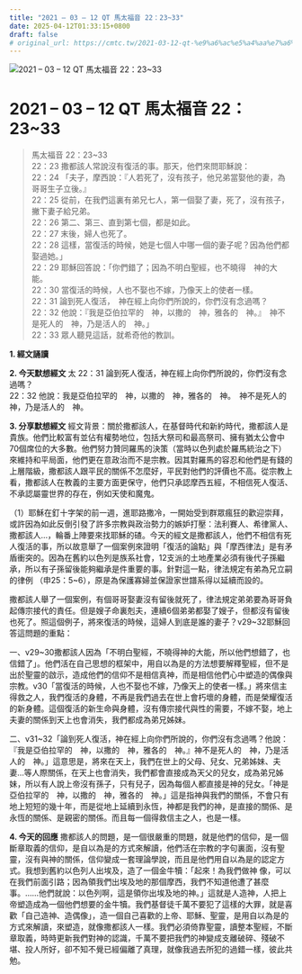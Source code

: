 ```yaml
---
title: "2021 – 03 – 12 QT 馬太福音 22：23~33"
date: 2025-04-12T01:33:15+0800
draft: false
# original_url: https://cmtc.tw/2021-03-12-qt-%e9%a6%ac%e5%a4%aa%e7%a6%8f%e9%9f%b3-22%ef%bc%9a2333
---
```


![2021 – 03 – 12 QT 馬太福音 22：23\~33](/images/qt.jpg   "2021 – 03 – 12 QT 馬太福音 22：23\~33")

# 2021 – 03 – 12 QT 馬太福音 22：23\~33

> 馬太福音 22：23\~33  
> 22：23 撒都該人常說沒有復活的事。那天，他們來問耶穌說：  
> 22：24 「夫子，摩西說：『人若死了，沒有孩子，他兄弟當娶他的妻，為哥哥生子立後。』  
> 22：25 從前，在我們這裏有弟兄七人，第一個娶了妻，死了，沒有孩子，撇下妻子給兄弟。  
> 22：26 第二、第三、直到第七個，都是如此。  
> 22：27 末後，婦人也死了。  
> 22：28 這樣，當復活的時候，她是七個人中哪一個的妻子呢？因為他們都娶過她。」  
> 22：29 耶穌回答說：「你們錯了；因為不明白聖經，也不曉得　神的大能。  
> 22：30 當復活的時候，人也不娶也不嫁，乃像天上的使者一樣。  
> 22：31 論到死人復活，　神在經上向你們所說的，你們沒有念過嗎？  
> 22：32 他說：『我是亞伯拉罕的　神，以撒的　神，雅各的　神。』　神不是死人的　神，乃是活人的　神。」  
> 22：33 眾人聽見這話，就希奇他的教訓。

**1. 經文誦讀**

**2.  今天默想經文**
太 22：31 論到死人復活，神在經上向你們所說的，你們沒有念過嗎？  
22：32 他說：我是亞伯拉罕的　神，以撒的　神，雅各的　神。　神不是死人的　神，乃是活人的　神。

**3. 分享默想經文**
經文背景：關於撒都該人，在基督時代和新約時代，撒都該人是貴族。他們比較富有並佔有權勢地位，包括大祭司和最高祭司、擁有猶太公會中70個席位的大多數。他們努力贊同羅馬的決策（當時以色列處於羅馬統治之下）來維持和平局面，他們更在意政治而不是宗教。因其對羅馬的容忍和他們是有錢的上層階級，撒都該人跟平民的關係不怎麼好，平民對他們的評價也不高。從宗教上看，撒都該人在教義的主要方面更保守，他們只承認摩西五經，不相信死人復活、不承認屬靈世界的存在，例如天使和魔鬼。

（1）耶穌在釘十字架的前一週，進耶路撒冷，一開始受到群眾瘋狂的歡迎崇拜，或許因為如此反倒引發了許多宗教與政治勢力的嫉妒打壓：法利賽人、希律黨人、撒都該人…，輪番上陣要來找耶穌的碴。今天的經文是撒都該人，他們不相信有死人復活的事，所以故意舉了一個案例來證明「復活的論點」與「摩西律法」是有矛盾衝突的。因為在舊約以色列是族系社會，12支派的土地產業必須有後代子孫繼承，所以有子孫留後能夠繼承是件重要的事。針對這一點，律法規定有弟為兄立嗣的律例 （申25：5\~6），原是為保護寡婦並保證家世譜系得以延續而設的。

撒都該人舉了一個案例，有個哥哥娶妻沒有留後就死了，律法規定弟弟要為哥哥負起傳宗接代的責任。但是嫂子命裏剋夫，連續6個弟弟都娶了嫂子，但都沒有留後也死了。照這個例子，將來復活的時候，這婦人到底是誰的妻子？v29\~32耶穌回答這問題的重點：

一、v29\~30撒都該人因為「不明白聖經，不曉得神的大能，所以他們想錯了，也信錯了」。他們活在自己思想的框架中，用自以為是的方法想要解釋聖經，但不是出於聖靈的啟示，造成他們的信仰不是相信真神，而是相信他們心中塑造的偶像與宗教。v30「當復活的時候，人也不娶也不嫁，乃像天上的使者一樣。」將來信主得救之人，我們復活的身體，不再是我們過去在世上會朽壞的身體，而是榮耀復活的新身體。這個復活的新生命與身體，沒有傳宗接代與性的需要，不嫁不娶，地上夫妻的關係到天上也會消失，我們都成為弟兄姊妹。

二、v31\~32「論到死人復活，神在經上向你們所說的，你們沒有念過嗎？他說：『我是亞伯拉罕的　神，以撒的　神，雅各的　神。』神不是死人的　神，乃是活人的　神。」這意思是，將來在天上，我們在世上的父母、兒女、兄弟姊妹、夫妻…等人際關係，在天上也會消失，我們都會直接成為天父的兒女，成為弟兄姊妹，所以有人說上帝沒有孫子，只有兒子，因為每個人都直接是神的兒女。「神是亞伯拉罕的　神，以撒的　神，雅各的　神。」這是指神與我們的關係，不會只有地上短短的幾十年，而是從地上延續到永恆，神都是我們的神，是直接的關係、是永恆的關係、是親密的關係。而且每一個得救信主之人，也是一樣。

**4. 今天的回應**
撒都該人的問題，是一個很嚴重的問題，就是他們的信仰，是一個斷章取義的信仰，是自以為是的方式來解讀，他們活在宗教的字句裏面，沒有聖靈，沒有與神的關係，信仰變成一套理論學說，而且是他們用自以為是的認定方式。我想到舊約以色列人出埃及，造了一個金牛犢：「起來！為我們做神 像，可以在我們前面引路；因為領我們出埃及地的那個摩西，我們不知道他遭了甚麼事。……他們就說：以色列啊，這是領你出埃及地的神。」這就是人造神，人把上帝塑造成為一個他們想要的金牛犢。我們基督徒千萬不要犯了這樣的大罪，就是喜歡「自己造神、造偶像」，造一個自己喜歡的上帝、耶穌、聖靈，是用自以為是的方式來解讀，來塑造，就像撒都該人一樣。我們必須倚靠聖靈，讀整本聖經，不斷章取義，時時更新我們對神的認識，千萬不要把我們的神變成支離破碎、殘破不堪、投人所好，卻不知不覺已經偏離了真理，就像我過去所犯的過錯一樣，彼此共勉。
